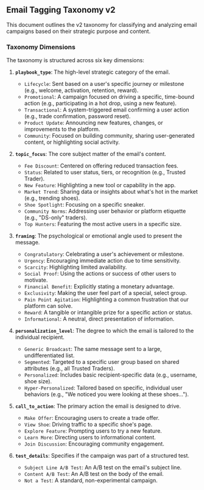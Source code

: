 ## Email Tagging Taxonomy v2

This document outlines the v2 taxonomy for classifying and analyzing email campaigns based on their strategic purpose and content.

### Taxonomy Dimensions

The taxonomy is structured across six key dimensions: 

1.  **`playbook_type`**: The high-level strategic category of the email.
    *   `Lifecycle`: Sent based on a user's specific journey or milestone (e.g., welcome, activation, retention, reward).
    *   `Promotional`: A campaign focused on driving a specific, time-bound action (e.g., participating in a hot drop, using a new feature).
    *   `Transactional`: A system-triggered email confirming a user action (e.g., trade confirmation, password reset).
    *   `Product Update`: Announcing new features, changes, or improvements to the platform.
    *   `Community`: Focused on building community, sharing user-generated content, or highlighting social activity.

2.  **`topic_focus`**: The core subject matter of the email's content.
    *   `Fee Discount`: Centered on offering reduced transaction fees.
    *   `Status`: Related to user status, tiers, or recognition (e.g., Trusted Trader).
    *   `New Feature`: Highlighting a new tool or capability in the app.
    *   `Market Trend`: Sharing data or insights about what's hot in the market (e.g., trending shoes).
    *   `Shoe Spotlight`: Focusing on a specific sneaker.
    *   `Community Norms`: Addressing user behavior or platform etiquette (e.g., "DS-only" traders).
    *   `Top Hunters`: Featuring the most active users in a specific size.

3.  **`framing`**: The psychological or emotional angle used to present the message.
    *   `Congratulatory`: Celebrating a user's achievement or milestone.
    *   `Urgency`: Encouraging immediate action due to time sensitivity.
    *   `Scarcity`: Highlighting limited availability.
    *   `Social Proof`: Using the actions or success of other users to motivate.
    *   `Financial Benefit`: Explicitly stating a monetary advantage.
    *   `Exclusivity`: Making the user feel part of a special, select group.
    *   `Pain Point Agitation`: Highlighting a common frustration that our platform can solve.
    *   `Reward`: A tangible or intangible prize for a specific action or status.
    *   `Informational`: A neutral, direct presentation of information.

4.  **`personalization_level`**: The degree to which the email is tailored to the individual recipient.
    *   `Generic Broadcast`: The same message sent to a large, undifferentiated list.
    *   `Segmented`: Targeted to a specific user group based on shared attributes (e.g., all Trusted Traders).
    *   `Personalized`: Includes basic recipient-specific data (e.g., username, shoe size).
    *   `Hyper-Personalized`: Tailored based on specific, individual user behaviors (e.g., "We noticed you were looking at these shoes...").

5.  **`call_to_action`**: The primary action the email is designed to drive.
    *   `Make Offer`: Encouraging users to create a trade offer.
    *   `View Shoe`: Driving traffic to a specific shoe's page.
    *   `Explore Feature`: Prompting users to try a new feature.
    *   `Learn More`: Directing users to informational content.
    *   `Join Discussion`: Encouraging community engagement.

6.  **`test_details`**: Specifies if the campaign was part of a structured test.
    *   `Subject Line A/B Test`: An A/B test on the email's subject line.
    *   `Content A/B Test`: An A/B test on the body of the email.
    *   `Not a Test`: A standard, non-experimental campaign. 